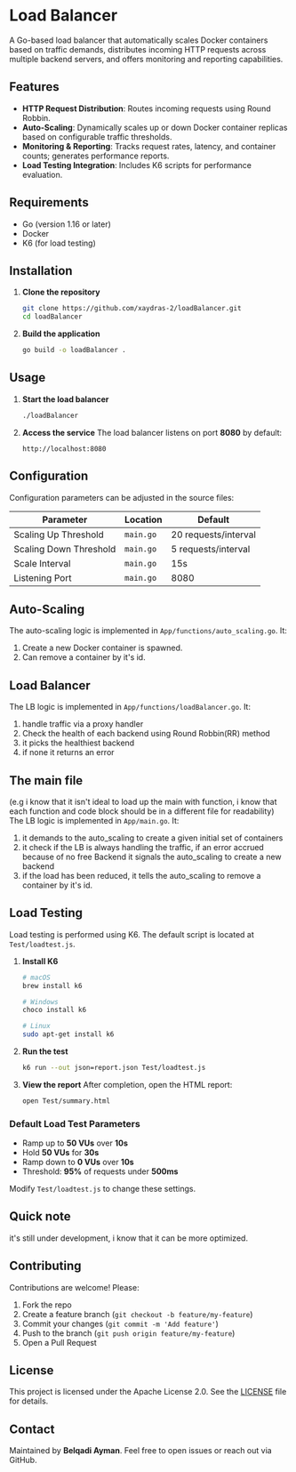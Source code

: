 # Load Balancer

A Go-based load balancer that automatically scales Docker containers based on traffic demands, distributes incoming HTTP requests across multiple backend servers, and offers monitoring and reporting capabilities.

## Features

- **HTTP Request Distribution**: Routes incoming requests using Round Robbin.
- **Auto-Scaling**: Dynamically scales up or down Docker container replicas based on configurable traffic thresholds.
- **Monitoring & Reporting**: Tracks request rates, latency, and container counts; generates performance reports.
- **Load Testing Integration**: Includes K6 scripts for performance evaluation.

## Requirements

- Go (version 1.16 or later)
- Docker
- K6 (for load testing)

## Installation

1. **Clone the repository**
   ```bash
   git clone https://github.com/xaydras-2/loadBalancer.git
   cd loadBalancer
   ```

2. **Build the application**
   ```bash
   go build -o loadBalancer .
   ```

## Usage

1. **Start the load balancer**
   ```bash
   ./loadBalancer
   ```

2. **Access the service**
   The load balancer listens on port **8080** by default:
   ```
   http://localhost:8080
   ```

## Configuration

Configuration parameters can be adjusted in the source files:

| Parameter              | Location                        | Default             |
|------------------------|---------------------------------|---------------------|
| Scaling Up Threshold   | `main.go`                       | 20 requests/interval|
| Scaling Down Threshold | `main.go`                       | 5 requests/interval |
| Scale Interval         | `main.go`                       | 15s                 |
| Listening Port         | `main.go`                       | 8080                |

## Auto-Scaling

The auto-scaling logic is implemented in `App/functions/auto_scaling.go`. It:

1. Create a new Docker container is spawned.
2. Can remove a container by it's id.

## Load Balancer

The LB logic is implemented in `App/functions/loadBalancer.go`. It:

1. handle traffic via a proxy handler
2. Check the health of each backend using Round Robbin(RR) method
3. it picks the healthiest backend
4. if none it returns an error

## The main file
(e.g i know that it isn't ideal to load up the main with function, i know that each function and code block should be in a different file for readability)
The LB logic is implemented in `App/main.go`. It:

1. it demands to the auto_scaling to create a given initial set of containers
2. it check if the LB is always handling the traffic, if an error accrued because of no free Backend it signals the auto_scaling to create a new backend
3. if the load has been reduced, it tells the auto_scaling to remove a container by it's id.

## Load Testing

Load testing is performed using K6. The default script is located at `Test/loadtest.js`.

1. **Install K6**
   ```bash
   # macOS
   brew install k6

   # Windows
   choco install k6

   # Linux
   sudo apt-get install k6
   ```

2. **Run the test**
   ```bash
   k6 run --out json=report.json Test/loadtest.js
   ```

3. **View the report**
   After completion, open the HTML report:
   ```bash
   open Test/summary.html
   ```

### Default Load Test Parameters

- Ramp up to **50 VUs** over **10s**
- Hold **50 VUs** for **30s**
- Ramp down to **0 VUs** over **10s**
- Threshold: **95%** of requests under **500ms**

Modify `Test/loadtest.js` to change these settings.

## Quick note

it's still under development, i know that it can be more optimized.

## Contributing

Contributions are welcome! Please:

1. Fork the repo
2. Create a feature branch (`git checkout -b feature/my-feature`)
3. Commit your changes (`git commit -m 'Add feature'`)
4. Push to the branch (`git push origin feature/my-feature`)
5. Open a Pull Request

## License

This project is licensed under the Apache License 2.0. See the [LICENSE](LICENSE) file for details.

## Contact

Maintained by **Belqadi Ayman**. Feel free to open issues or reach out via GitHub.


